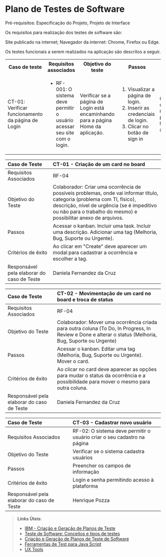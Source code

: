 # Plano de Testes de Software

Pré-requisitos: Especificação do Projeto, Projeto de Interface

Os requisitos para realização dos testes de software são:

Site publicado na internet;
Navegador da internet: Chrome, Firefox ou Edge.

Os testes funcionais a serem realizados na aplicação são descritos a seguir. 

<table>
 <tr>
  <th>Caso de teste</th>
  <th>Requisitos associados</th>
  <th>Objetivo do teste</th>
  <th>Passos</th>
  <th>Critérios de êxito</th>
  <th>Responsável</th>
 </tr>
 <tr>
  <td>CT-01: Verificar funcionamento da página de Login</td>
  <td>
   <ul>
    <li>RF-001:	O sistema deve permitir o usuário acessar seu site com o login.</li>
   </ul>
  </td>
  <td>Verificar se a página de Login está encaminhando para a página Home da aplicação.</td>
  <td>
   <ol>
     <li>Visualizar a página de login.</li>
    <li>Inserir as credenciais de login.</li>
    <li>Clicar no botão de sign in</li>
   </ol>
   </td>
  <td>O usuário deve ser redirecionado para a homepage após o login.</td>
  <td>Henrique</td>
 </tr>
</table>

|Caso de Teste    | CT-01 - Criação de um card no board|
|:---|:---|
| Requisitos Associados | RF-04 |
| Objetivo do Teste | Colaborador: Criar uma ocorrência de possíveis problemas, onde vai informar título, categoria (problema com TI, físico), descrição, nível de urgência (se é impeditivo ou não para o trabalho do mesmo) e possibilitar anexo de arquivos. |
| Passos | Acessar o kanban. Incluir uma task. Incluir uma descrição. Adicionar uma tag (Melhoria, Bug, Suporte ou Urgente). |
| Critérios de êxito | Ao clicar em "Create" deve aparecer um modal para cadastrar a ocorrência e escolher a tag. |
| Responsável pela elaborar do caso de Teste | Daniela Fernandez da Cruz |

|Caso de Teste    | CT-02 - Movimentação de um card no board e troca de status|
|:---|:---|
| Requisitos Associados | RF-04 |
| Objetivo do Teste | Colaborador: Mover uma ocorrência criada para outra coluna (To Do, In Progress, In Review e Done e alterar o status (Melhoria, Bug, Suporte ou Urgente)
| Passos | Acessar o kanban. Editar uma tag (Melhoria, Bug, Suporte ou Urgente). Mover o card. |
| Critérios de êxito | Ao clicar no card deve aparecer as opções para mudar o status da ocorrência e a possibilidade para mover o mesmo para outra coluna. |
| Responsável pela elaborar do caso de Teste | Daniela Fernandez da Cruz |

|Caso de Teste    | CT-03 - Cadastrar novo usuário|
|:---|:---|
| Requisitos Associados | RF-02: O sistema deve permitir o usuário criar o seu cadastro na página |
| Objetivo do Teste | Verificar se o sistema cadastra usuários |
| Passos | Preencher os campos de informação |
| Critérios de êxito | Login e senha permitindo acesso à plataforma  |
| Responsável pela elaborar do caso de Teste | Henrique Pozza |

> **Links Úteis**:
> - [IBM - Criação e Geração de Planos de Teste](https://www.ibm.com/developerworks/br/local/rational/criacao_geracao_planos_testes_software/index.html)
> -  [Teste de Software: Conceitos e tipos de testes](https://blog.onedaytesting.com.br/teste-de-software/)
> - [Criação e Geração de Planos de Teste de Software](https://www.ibm.com/developerworks/br/local/rational/criacao_geracao_planos_testes_software/index.html)
> - [Ferramentas de Test para Java Script](https://geekflare.com/javascript-unit-testing/)
> - [UX Tools](https://uxdesign.cc/ux-user-research-and-user-testing-tools-2d339d379dc7)
